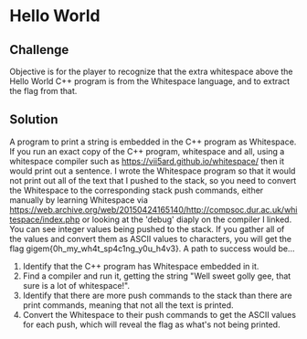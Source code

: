 
# Hello World

## Challenge

Objective is for the player to recognize that the extra whitespace above the Hello World C++ program is from the Whitespace language, and to extract the flag from that.

## Solution

A program to print a string is embedded in the C++ program as Whitespace. If you run an exact copy of the C++ program, whitespace and all, using a whitespace compiler such as https://vii5ard.github.io/whitespace/ then it would print out a sentence. I wrote the Whitespace program so that it would not print out all of the text that I pushed to the stack, so you need to convert the Whitespace to the corresponding stack push commands, either manually by learning Whitespace via https://web.archive.org/web/20150424165140/http://compsoc.dur.ac.uk/whitespace/index.php or looking at the 'debug' diaply on the compiler I linked. You can see integer values being pushed to the stack. If you gather all of the values and convert them as ASCII values to characters, you will get the flag gigem{0h_my_wh4t_sp4c1ng_y0u_h4v3}. A path to success would be...

1) Identify that the C++ program has Whitespace embedded in it.
2) Find a compiler and run it, getting the string "Well sweet golly gee, that sure is a lot of whitespace!".
3) Identify that there are more push commands to the stack than there are print commands, meaning that not all the text is printed.
4) Convert the Whitespace to their push commands to get the ASCII values for each push, which will reveal the flag as what's not being printed. 
